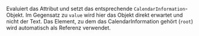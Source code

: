 Evaluiert das Attribut und setzt das entsprechende `CalendarInformation`-Objekt. Im Gegensatz zu `value` wird hier das Objekt direkt erwartet und nicht der Text. Das Element, zu dem das CalendarInformation gehört (`root`) wird automatisch als Referenz verwendet.